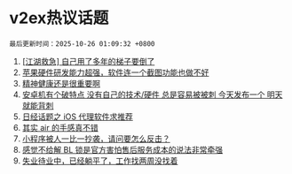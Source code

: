 # v2ex热议话题

`最后更新时间：2025-10-26 01:09:32 +0800`

1. [[江湖救急] 自己用了多年的梯子要倒了](https://www.v2ex.com/t/1168274)
1. [苹果硬件研发能力超强，软件连一个截图功能也做不好](https://www.v2ex.com/t/1168283)
1. [精神健康还是很重要啊](https://www.v2ex.com/t/1168279)
1. [安卓机有个破特点 没有自己的技术/硬件 总是容易被被刺 今天发布一个 明天就能背刺](https://www.v2ex.com/t/1168307)
1. [日经话题之 iOS 代理软件求推荐](https://www.v2ex.com/t/1168330)
1. [其实 air 的手感真不错](https://www.v2ex.com/t/1168320)
1. [小程序被人一比一抄袭，请问要怎么反击？](https://www.v2ex.com/t/1168253)
1. [感觉不给解 BL 锁是官方害怕售后服务成本的说法非常牵强](https://www.v2ex.com/t/1168259)
1. [失业待业中，已经躺平了，工作找两周没找着](https://www.v2ex.com/t/1168325)


